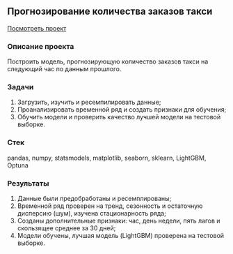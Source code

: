 ## Прогнозирование количества заказов такси
[Посмотреть проект](https://github.com/akrill-ds/yandex-practicum-projects/blob/main/Taxi%20orders/taxi_orders_prediction.ipynb)
### Описание проекта
Построить модель, прогнозирующую количество заказов такси на следующий час по данным прошлого.
### Задачи
1. Загрузить, изучить и ресемпилировать данные;
2. Проанализировать временной ряд и создать признаки для обучения;
3. Обучить модели и проверить качество лучшей модели на тестовой выборке.
### Стек
pandas, numpy, statsmodels, matplotlib, seaborn, sklearn, LightGBM, Optuna
### Результаты
1. Данные были предобработаны и ресемплированы;
2. Временной ряд проверен на тренд, сезонность и остаточную дисперсию (шум), изучена стационарность ряда;
3. Созданы дополнительные признаки: час, день недели, пять лагов и скользящее среднее за 30 дней;
3. Модели обучены, лучшая модель (LightGBM) проверена на тестовой выборке.
